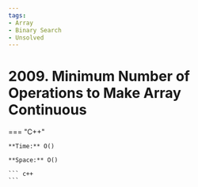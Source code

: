 ```yaml
---
tags:
- Array
- Binary Search
- Unsolved
---
```



# 2009. Minimum Number of Operations to Make Array Continuous

=== "C++"

    **Time:** O()

    **Space:** O()

    ``` c++
    ```